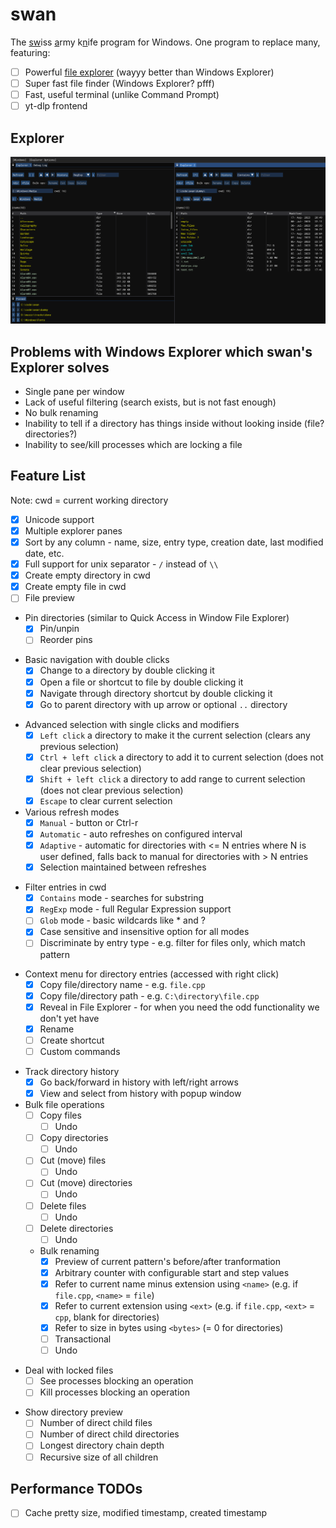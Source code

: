 # swan

The <u>sw</u>iss <u>a</u>rmy k<u>n</u>ife program for Windows. One program to replace many, featuring:

- [ ] Powerful [file explorer](#explorer) (wayyy better than Windows Explorer)
- [ ] Super fast file finder (Windows Explorer? pfff)
- [ ] Fast, useful terminal (unlike Command Prompt)
- [ ] yt-dlp frontend

## Explorer

<img src="resource/preview1.png" />

## Problems with Windows Explorer which swan's Explorer solves

- Single pane per window
- Lack of useful filtering (search exists, but is not fast enough)
- No bulk renaming
- Inability to tell if a directory has things inside without looking inside (file? directories?)
- Inability to see/kill processes which are locking a file

## Feature List

Note: cwd = current working directory

- [x] Unicode support
- [x] Multiple explorer panes
- [x] Sort by any column - name, size, entry type, creation date, last modified date, etc.
- [x] Full support for unix separator - `/` instead of `\\`
- [x] Create empty directory in cwd
- [x] Create empty file in cwd
- [ ] File preview

<!-- TODO: GIF demo -->
- Pin directories (similar to Quick Access in Window File Explorer)
  - [x] Pin/unpin
  - [ ] Reorder pins

<!-- TODO: GIF demo -->
- Basic navigation with double clicks
  - [x] Change to a directory by double clicking it
  - [x] Open a file or shortcut to file by double clicking it
  - [x] Navigate through directory shortcut by double clicking it
  - [x] Go to parent directory with up arrow or optional `..` directory

<!-- TODO: GIF demo -->
- Advanced selection with single clicks and modifiers
  - [x] `Left click` a directory to make it the current selection (clears any previous selection)
  - [x] `Ctrl + left click` a directory to add it to current selection (does not clear previous selection)
  - [x] `Shift + left click` a directory to add range to current selection (does not clear previous selection)
  - [x] `Escape` to clear current selection

- Various refresh modes
  - [x] `Manual` - button or Ctrl-r
  - [x] `Automatic` - auto refreshes on configured interval
  - [x] `Adaptive` - automatic for directories with <= N entries where N is user defined, falls back to manual for directories with > N entries
  - [x] Selection maintained between refreshes

<!-- TODO: GIF demo -->
- Filter entries in cwd
  - [x] `Contains` mode - searches for substring
  - [x] `RegExp` mode - full Regular Expression support
  - [ ] `Glob` mode - basic wildcards like * and ?
  - [x] Case sensitive and insensitive option for all modes
  - [ ] Discriminate by entry type - e.g. filter for files only, which match pattern

<!-- TODO: GIF demo -->
- Context menu for directory entries (accessed with right click)
  - [x] Copy file/directory name - e.g. `file.cpp`
  - [x] Copy file/directory path - e.g. `C:\directory\file.cpp`
  - [x] Reveal in File Explorer - for when you need the odd functionality we don't yet have
  - [x] Rename
  - [ ] Create shortcut
  - [ ] Custom commands

<!-- TODO: GIF demo -->
- Track directory history
  - [x] Go back/forward in history with left/right arrows
  - [x] View and select from history with popup window

- Bulk file operations
  - [ ] Copy files
    - [ ] Undo
  - [ ] Copy directories
    - [ ] Undo
  - [ ] Cut (move) files
    - [ ] Undo
  - [ ] Cut (move) directories
    - [ ] Undo
  - [ ] Delete files
    - [ ] Undo
  - [ ] Delete directories
    - [ ] Undo
  <!-- TODO: GIF demo -->
  - Bulk renaming
    - [x] Preview of current pattern's before/after tranformation
    - [x] Arbitrary counter with configurable start and step values
    - [x] Refer to current name minus extension using `<name>` (e.g. if `file.cpp`, `<name>` = `file`)
    - [x] Refer to current extension using `<ext>` (e.g. if `file.cpp`, `<ext>` = `cpp`, blank for directories)
    - [x] Refer to size in bytes using `<bytes>` (= 0 for directories)
    - [ ] Transactional
    - [ ] Undo

<!-- TODO: GIF demo -->
- Deal with locked files
  - [ ] See processes blocking an operation
  - [ ] Kill processes blocking an operation

<!-- TODO: GIF demo -->
- Show directory preview
  - [ ] Number of direct child files
  - [ ] Number of direct child directories
  - [ ] Longest directory chain depth
  - [ ] Recursive size of all children

## Performance TODOs

- [ ] Cache pretty size, modified timestamp, created timestamp
